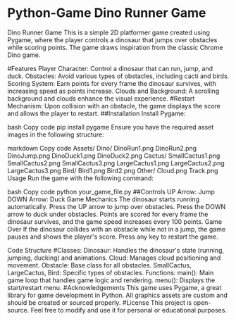 # Python-Game Dino Runner Game
Dino Runner Game
This is a simple 2D platformer game created using Pygame, where the player controls a dinosaur that jumps over obstacles while scoring points. The game draws inspiration from the classic Chrome Dino game.

#Features
Player Character: Control a dinosaur that can run, jump, and duck.
Obstacles: Avoid various types of obstacles, including cacti and birds.
Scoring System: Earn points for every frame the dinosaur survives, with increasing speed as points increase.
Clouds and Background: A scrolling background and clouds enhance the visual experience.
#Restart Mechanism: Upon collision with an obstacle, the game displays the score and allows the player to restart.
##Installation
Install Pygame:

bash
Copy code
pip install pygame
Ensure you have the required asset images in the following structure:

markdown
Copy code
Assets/
    Dino/
        DinoRun1.png
        DinoRun2.png
        DinoJump.png
        DinoDuck1.png
        DinoDuck2.png
    Cactus/
        SmallCactus1.png
        SmallCactus2.png
        SmallCactus3.png
        LargeCactus1.png
        LargeCactus2.png
        LargeCactus3.png
    Bird/
        Bird1.png
        Bird2.png
    Other/
        Cloud.png
        Track.png
Usage
Run the game with the following command:

bash
Copy code
python your_game_file.py
##Controls
UP Arrow: Jump
DOWN Arrow: Duck
Game Mechanics
The dinosaur starts running automatically.
Press the UP arrow to jump over obstacles.
Press the DOWN arrow to duck under obstacles.
Points are scored for every frame the dinosaur survives, and the game speed increases every 100 points.
Game Over
If the dinosaur collides with an obstacle while not in a jump, the game pauses and shows the player's score. Press any key to restart the game.

Code Structure
#Classes:
Dinosaur: Handles the dinosaur's state (running, jumping, ducking) and animations.
Cloud: Manages cloud positioning and movement.
Obstacle: Base class for all obstacles.
SmallCactus, LargeCactus, Bird: Specific types of obstacles.
Functions:
main(): Main game loop that handles game logic and rendering.
menu(): Displays the start/restart menu.
#Acknowledgements
This game uses Pygame, a great library for game development in Python.
All graphics assets are custom and should be created or sourced properly.
#License
This project is open-source. Feel free to modify and use it for personal or educational purposes.
